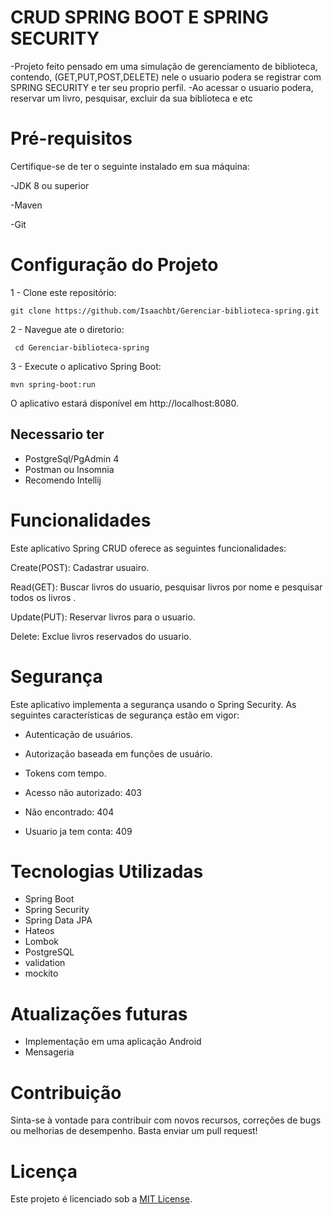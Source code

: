 # CRUD SPRING BOOT E SPRING SECURITY

-Projeto feito pensado em uma simulação de gerenciamento de biblioteca, contendo, (GET,PUT,POST,DELETE) nele o usuario podera se registrar com SPRING SECURITY e ter seu proprio perfil.
-Ao acessar o usuario podera, reservar um livro, pesquisar, excluir da sua biblioteca e etc

# Pré-requisitos
Certifique-se de ter o seguinte instalado em sua máquina:

-JDK 8 ou superior 

-Maven 

-Git 

# Configuração do Projeto
1 - Clone este repositório:
```
git clone https://github.com/Isaachbt/Gerenciar-biblioteca-spring.git
```

2 - Navegue ate o diretorio:
```
 cd Gerenciar-biblioteca-spring
```
3 - Execute o aplicativo Spring Boot:
```
mvn spring-boot:run
```

O aplicativo estará disponível em http://localhost:8080.

## Necessario ter

- PostgreSql/PgAdmin 4
- Postman ou Insomnia
- Recomendo Intellij

# Funcionalidades
Este aplicativo Spring CRUD oferece as seguintes funcionalidades:

Create(POST): Cadastrar usuairo.

Read(GET): Buscar livros do usuario, pesquisar livros por nome e pesquisar todos os livros .

Update(PUT): Reservar livros para o usuario.

Delete: Exclue livros reservados do usuario.

# Segurança
Este aplicativo implementa a segurança usando o Spring Security. As seguintes características de segurança estão em vigor:

- Autenticação de usuários.
- Autorização baseada em funções de usuário.
- Tokens com tempo.

- Acesso não autorizado: 403
- Não encontrado: 404
- Usuario ja tem conta: 409

# Tecnologias Utilizadas
- Spring Boot
- Spring Security
- Spring Data JPA
- Hateos
- Lombok
- PostgreSQL
- validation
- mockito

# Atualizações futuras
- Implementação em uma aplicação Android
- Mensageria

# Contribuição
Sinta-se à vontade para contribuir com novos recursos, correções de bugs ou melhorias de desempenho. Basta enviar um pull request!

# Licença
Este projeto é licenciado sob a [MIT License](LICENSE).
